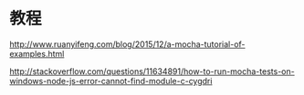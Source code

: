 # 教程

http://www.ruanyifeng.com/blog/2015/12/a-mocha-tutorial-of-examples.html

http://stackoverflow.com/questions/11634891/how-to-run-mocha-tests-on-windows-node-js-error-cannot-find-module-c-cygdri